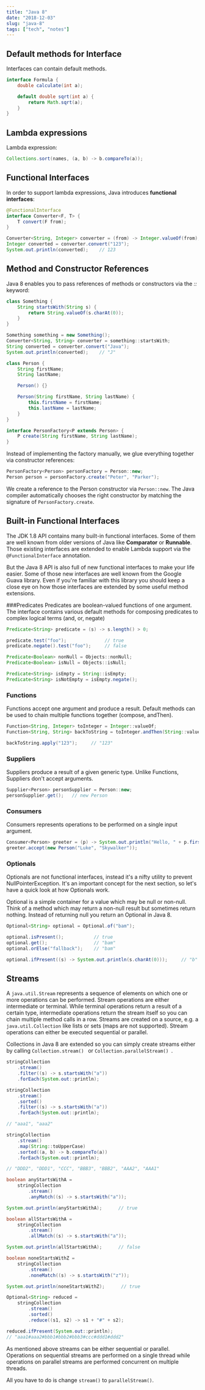 ```yaml
---
title: "Java 8"
date: "2018-12-03"
slug: "java-8"
tags: ["tech", "notes"]
---
```


## Default methods for Interface

Interfaces can contain default methods.

```java
interface Formula {
    double calculate(int a);

    default double sqrt(int a) {
        return Math.sqrt(a);
    }
}
```

## Lambda expressions

Lambda expression:

```java
Collections.sort(names, (a, b) -> b.compareTo(a));
```

## Functional Interfaces

In order to support lambda expressions, Java introduces __functional interfaces__:

```java
@FunctionalInterface
interface Converter<F, T> {
    T convert(F from);
}
```
```java
Converter<String, Integer> converter = (from) -> Integer.valueOf(from);
Integer converted = converter.convert("123");
System.out.println(converted);    // 123
```

## Method and Constructor References

Java 8 enables you to pass references of methods or constructors via the _::_ keyword:

```java
class Something {
    String startsWith(String s) {
        return String.valueOf(s.charAt(0));
    }
}
```
```java
Something something = new Something();
Converter<String, String> converter = something::startsWith;
String converted = converter.convert("Java");
System.out.println(converted);    // "J"
```
```java
class Person {
    String firstName;
    String lastName;

    Person() {}

    Person(String firstName, String lastName) {
        this.firstName = firstName;
        this.lastName = lastName;
    }
}
```
```java
interface PersonFactory<P extends Person> {
    P create(String firstName, String lastName);
}
```

Instead of implementing the factory manually, we glue everything together via constructor references:

```java
PersonFactory<Person> personFactory = Person::new;
Person person = personFactory.create("Peter", "Parker");
```
We create a reference to the Person constructor via ```Person::new```. The Java compiler automatically chooses the right constructor by matching the signature of ```PersonFactory.create```.


## Built-in Functional Interfaces

The JDK 1.8 API contains many built-in functional interfaces. Some of them are well known from older versions of Java like __Comparator__ or __Runnable__. Those existing interfaces are extended to enable Lambda support via the ```@FunctionalInterface``` annotation.

But the Java 8 API is also full of new functional interfaces to make your life easier. Some of those new interfaces are well known from the Google Guava library. Even if you're familiar with this library you should keep a close eye on how those interfaces are extended by some useful method extensions.

###Predicates
Predicates are boolean-valued functions of one argument. The interface contains various default methods for composing predicates to complex logical terms (and, or, negate)
```java
Predicate<String> predicate = (s) -> s.length() > 0;

predicate.test("foo");              // true
predicate.negate().test("foo");     // false

Predicate<Boolean> nonNull = Objects::nonNull;
Predicate<Boolean> isNull = Objects::isNull;

Predicate<String> isEmpty = String::isEmpty;
Predicate<String> isNotEmpty = isEmpty.negate();
```

### Functions
Functions accept one argument and produce a result. Default methods can be used to chain multiple functions together (compose, andThen).
```java
Function<String, Integer> toInteger = Integer::valueOf;
Function<String, String> backToString = toInteger.andThen(String::valueOf);

backToString.apply("123");     // "123"
```

### Suppliers
Suppliers produce a result of a given generic type. Unlike Functions, Suppliers don't accept arguments.
```java
Supplier<Person> personSupplier = Person::new;
personSupplier.get();   // new Person
```

### Consumers
Consumers represents operations to be performed on a single input argument.
```java
Consumer<Person> greeter = (p) -> System.out.println("Hello, " + p.firstName);
greeter.accept(new Person("Luke", "Skywalker"));
```

### Optionals
Optionals are not functional interfaces, instead it's a nifty utility to prevent NullPointerException. It's an important concept for the next section, so let's have a quick look at how Optionals work.

Optional is a simple container for a value which may be null or non-null. Think of a method which may return a non-null result but sometimes return nothing. Instead of returning null you return an Optional in Java 8.

```java
Optional<String> optional = Optional.of("bam");

optional.isPresent();           // true
optional.get();                 // "bam"
optional.orElse("fallback");    // "bam"

optional.ifPresent((s) -> System.out.println(s.charAt(0)));     // "b"
```


## Streams

A ```java.util.Stream``` represents a sequence of elements on which one or more operations can be performed. Stream operations are either intermediate or terminal. While terminal operations return a result of a certain type, intermediate operations return the stream itself so you can chain multiple method calls in a row. Streams are created on a source, e.g. a ```java.util.Collection``` like lists or sets (maps are not supported). Stream operations can either be executed sequential or parallel.

Collections in Java 8 are extended so you can simply create streams either by calling  ```Collection.stream() ``` or  ```Collection.parallelStream() ```.

```java
stringCollection
    .stream()
    .filter((s) -> s.startsWith("a"))
    .forEach(System.out::println);
```
```java
stringCollection
    .stream()
    .sorted()
    .filter((s) -> s.startsWith("a"))
    .forEach(System.out::println);

// "aaa1", "aaa2"
```
```java
stringCollection
    .stream()
    .map(String::toUpperCase)
    .sorted((a, b) -> b.compareTo(a))
    .forEach(System.out::println);

// "DDD2", "DDD1", "CCC", "BBB3", "BBB2", "AAA2", "AAA1"
```
```java
boolean anyStartsWithA =
    stringCollection
        .stream()
        .anyMatch((s) -> s.startsWith("a"));

System.out.println(anyStartsWithA);      // true

boolean allStartsWithA =
    stringCollection
        .stream()
        .allMatch((s) -> s.startsWith("a"));

System.out.println(allStartsWithA);      // false

boolean noneStartsWithZ =
    stringCollection
        .stream()
        .noneMatch((s) -> s.startsWith("z"));

System.out.println(noneStartsWithZ);      // true
```
```java
Optional<String> reduced =
    stringCollection
        .stream()
        .sorted()
        .reduce((s1, s2) -> s1 + "#" + s2);

reduced.ifPresent(System.out::println);
// "aaa1#aaa2#bbb1#bbb2#bbb3#ccc#ddd1#ddd2"
```

As mentioned above streams can be either sequential or parallel. Operations on sequential streams are performed on a single thread while operations on parallel streams are performed concurrent on multiple threads.

All you have to do is change ```stream()``` to ```parallelStream()```.